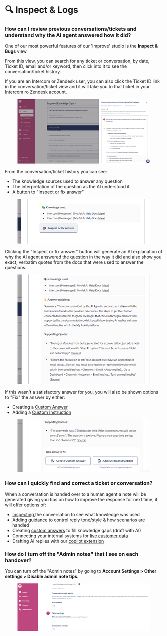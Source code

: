 # 🔍 Inspect & Logs

### How can I review previous conversations/tickets and understand why the AI agent answered how it did?

One of our most powerful features of our 'Improve' studio is the **Inspect & Bugs** view.

From this view, you can search for any ticket or conversation, by date, Ticket ID, email and/or keyword, then click into it to see the conversation/ticket history.

If you are an Intercom or Zendesk user, you can also click the Ticket ID link in the conversation/ticket view and it will take you to that ticket in your Intercom ro Zendesk account.

<figure><img src="../../.gitbook/assets/Screenshot 2025-04-22 082837.png" alt=""><figcaption></figcaption></figure>

From the conversation/ticket history you can see:

* The knowledge sources used to answer any question
* The interpretation of the question as the AI understood it
* A button to "Inspect or fix answer"

<figure><img src="../../.gitbook/assets/Screenshot 2025-04-22 082859.png" alt="" width="563"><figcaption></figcaption></figure>

Clicking the "Inspect or fix answer" button will generate an AI explanation of why the AI agent answered the question in the way it did and also show you exact, verbatim quotes from the docs that were used to answer the questions.&#x20;

<figure><img src="../../.gitbook/assets/Screenshot 2025-04-22 082921.png" alt="" width="548"><figcaption></figcaption></figure>

If this wasn't a satisfactory answer for you, you will also be shown options to "Fix" the answer by either:

* Creating a [Custom Answer](inspect-and-logs.md#custom-answers)
* Adding a [Custom Instruction](../customization.md#can-i-modify-the-tone-or-the-way-the-ai-responds)

<figure><img src="../../.gitbook/assets/Screenshot 2025-04-22 083149.png" alt="" width="563"><figcaption></figcaption></figure>

### How can I quickly find and correct a ticket or conversation?

When a conversation is handed over to a human agent a note will be generated giving you tips on how to improve the response for next time, it will offer options of:

* [Inspecting ](inspect-and-logs.md#how-can-i-see-what-content-or-knowledge-is-used-most-often-in-conversations)the conversation to see what knowledge was used
* Adding [guidance](guidance.md) to control reply tone/style & how scenarios are handled
* Creating [custom answers](inspect-and-logs.md#custom-answers) to fill knowledge gaps (draft with AI)
* Connecting your internal systems for [live customer data](../../api-documentation/user-data-api.md)
* Drafting AI replies with our [copilot extension](../channels/chrome-extension.md)

### How do I turn off the "Admin notes" that I see on each handover?

You can turn off the "Admin notes" by going to **Account Settings > Other settings > Disable admin note tips.**

<figure><img src="../../.gitbook/assets/image (2) (1) (1).png" alt=""><figcaption></figcaption></figure>
